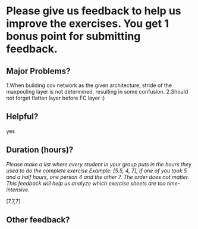 # Please give us feedback to help us improve the exercises. You get 1 bonus point for submitting feedback.

## Major Problems?
1.When building cov network as the given architecture, stride of the maxpooling layer is not determined, resulting in some confusion.
2.Should not forget flatten layer before FC layer :)

## Helpful?
yes


## Duration (hours)?

_Please make a list where every student in your group puts in the hours they used to do the complete exercise_
_Example: [5.5, 4, 7], if one of you took 5 and a half hours, one person 4 and the other 7. The order does not matter._
_This feedback will help us analyze which exercise sheets are too time-intensive._

[7,7,7]

## Other feedback?



